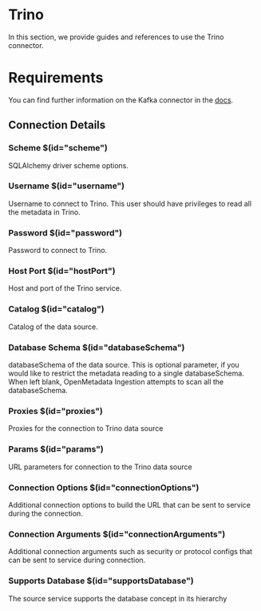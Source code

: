 # Trino

In this section, we provide guides and references to use the Trino connector.

# Requirements
<!-- to be updated -->
You can find further information on the Kafka connector in the [docs](https://docs.open-metadata.org/connectors/database/trino).

## Connection Details

### Scheme $(id="scheme")

SQLAlchemy driver scheme options.
<!-- scheme to be updated -->

### Username $(id="username")

Username to connect to Trino. This user should have privileges to read all the metadata in Trino.
<!-- username to be updated -->

### Password $(id="password")

Password to connect to Trino.
<!-- password to be updated -->

### Host Port $(id="hostPort")

Host and port of the Trino service.
<!-- hostPort to be updated -->

### Catalog $(id="catalog")

Catalog of the data source.
<!-- catalog to be updated -->

### Database Schema $(id="databaseSchema")

databaseSchema of the data source. This is optional parameter, if you would like to restrict the metadata reading to a single databaseSchema. When left blank, OpenMetadata Ingestion attempts to scan all the databaseSchema.
<!-- databaseSchema to be updated -->

### Proxies $(id="proxies")

Proxies for the connection to Trino data source
<!-- proxies to be updated -->

### Params $(id="params")

URL parameters for connection to the Trino data source
<!-- params to be updated -->

### Connection Options $(id="connectionOptions")

Additional connection options to build the URL that can be sent to service during the connection.
<!-- connectionOptions to be updated -->

### Connection Arguments $(id="connectionArguments")

Additional connection arguments such as security or protocol configs that can be sent to service during connection.
<!-- connectionArguments to be updated -->

### Supports Database $(id="supportsDatabase")

The source service supports the database concept in its hierarchy
<!-- supportsDatabase to be updated -->

